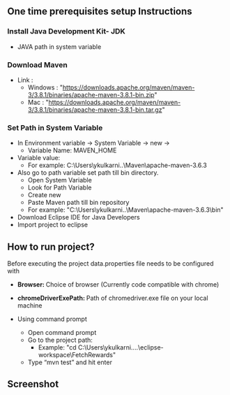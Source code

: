 ## One time prerequisites setup Instructions
### Install Java Development Kit- JDK
- JAVA path in system variable
  
### Download Maven
- Link :
  - Windows : "https://downloads.apache.org/maven/maven-3/3.8.1/binaries/apache-maven-3.8.1-bin.zip"
  - Mac : "https://downloads.apache.org/maven/maven-3/3.8.1/binaries/apache-maven-3.8.1-bin.tar.gz"

### Set Path in System Variable
- In Environment variable -> System Variable -> new ->
  - Variable Name: MAVEN_HOME
- Variable value:
  - For example: C:\Users\ykulkarni\..\Maven\apache-maven-3.6.3
- Also go to path variable set path till bin directory.
  - Open System Variable
  - Look for Path Variable
  - Create new
  - Paste Maven path till bin repository
  - For example: "C:\Users\ykulkarni\..\Maven\apache-maven-3.6.3\bin"
- Download Eclipse IDE for Java Developers
- Import project to eclipse

## How to run project?
Before executing the project data.properties file needs to be configured with
  - <b>Browser: </b>Choice of browser (Currently code compatible with chrome)
  - <b>chromeDriverExePath: </b>Path of chromedriver.exe file on your local machine

- Using command prompt
  - Open command prompt
  - Go to the project path:
     - Example: "cd C:\Users\ykulkarni\....\eclipse-workspace\FetchRewards"
  - Type “mvn test” and hit enter

## Screenshot











